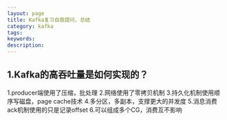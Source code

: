 ```yaml
---
layout: page
title: Kafka复习自我提问，总结
category: kafka
tags:
keywords:
description:
---
```


## 1.Kafka的高吞吐量是如何实现的？
1.producer端使用了压缩，批处理
2.网络使用了零拷贝机制
3.持久化机制使用顺序写磁盘，page cache技术
4.多分区，多副本，支撑更大的并发度
5.消息消费ack机制使用的只是记录offset
6.可以组成多个CG，消费互不影响

##
